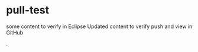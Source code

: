 # pull-test

some content to verify in Eclipse
Updated content to verify push and view in GitHub





.